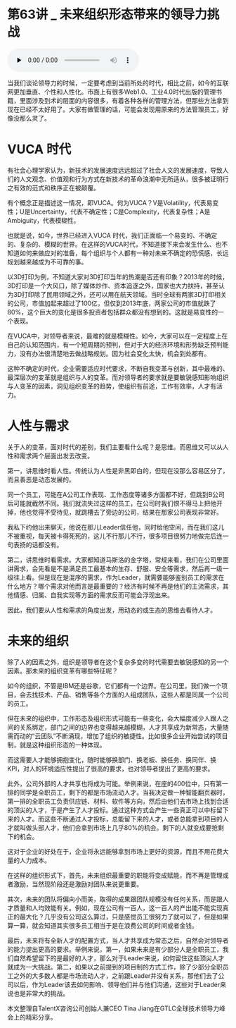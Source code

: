 # 第63讲 _ 未来组织形态带来的领导力挑战

<audio id="audio" title="第63讲 | 未来组织形态带来的领导力挑战" controls="" preload="none"><source id="mp3" src="https://static001.geekbang.org/resource/audio/fb/42/fbb0136538b2aa5e0e5feb6088dedc42.mp3"></audio>

当我们谈论领导力的时候，一定要考虑到当前所处的时代，相比之前，如今的互联网更加垂直、个性和人性化。市面上有很多Web1.0、工业4.0时代出版的管理书籍，里面涉及到术的层面的内容很多，有着各种各样的管理方法，但那些方法拿到现在已经不太好用了。大家有做管理的话，可能会发现用原来的方法管理员工，好像没那么灵了。

# VUCA 时代

有社会心理学家认为，新技术的发展速度远远超过了社会人文的发展速度，导致人们的人文观念、价值观和行为方式在新技术的革命浪潮中无所适从，很多被证明行之有效的范式和秩序正在被颠覆。

有个概念正是描述这一情况，即VUCA。何为VUCA？V是Volatility，代表易变性；U是Uncertainty，代表不确定性；C是Complexity，代表复杂性；A是Ambiguity，代表模糊性。

也就是说，如今，世界已经进入VUCA 时代，我们正面临一个易变的、不确定的、复杂的、模糊的世界。在这样的VUCA时代，不知道接下来会发生什么、也不知道如何来做应对的准备，每个组织与个人都有一种对未来不确定的恐慌感，长远规划越来越成为不可靠的事。

以3D打印为例，不知道大家对3D打印当年的热潮是否还有印象？2013年的时候，3D打印是一个大风口，除了媒体炒作、资本追逐之外，国家也大力扶持，甚至认为3D打印除了民用领域之外，还可以用在航天领域。当时全球有两家3D打印相关的公司，市值加起来超过了100亿，但仅到2013年底，两家公司的市值就跌了80%，这个巨大的变化是很多投资者包括群众都没有想到的。这就是易变性的一个表现。

在VUCA中，对领导者来说，最难的就是模糊性。如今，大家可以在一定程度上在自己的认知范围内，有一个短周期的预判，但对于大的经济环境和形势缺乏预判能力，没有办法很清楚地去做战略规划。因为社会变化太快，机会到处都有。

这种不确定的时代，企业需要适应时代要求，不断自我变革与创新，其中最难的、最深层次的变革就是组织与人的变革。而对领导者的要求就是要敏锐感知影响组织与人变革的因素，洞见组织变革的趋势，使组织有前途，工作有效率，人才有活力。

# 人性与需求

关于人的变革，面对时代的差别，我们主要看什么呢？是思维。而思维又可以从人性和需求两个层面出发去改变。

第一，讲思维时看人性。传统认为人性是非黑即白的，但现在没那么容易区分了，而且善恶是动态发展的。

同一个员工，可能在A公司工作表现、工作态度等诸多方面都不好，但跳到B公司后可能就截然不同。我们就流失过这样的员工，在公司时我们恨不得马上把他开掉，他也觉得不受待见，就跳槽去了旁边的公司，结果在那家公司表现非常好。

我私下约他出来聊天，他说在那儿Leader信任他，同时给他空间，而在我们这儿不被重视，每天被卡得死死的，这儿不行那儿不行，很多项目很努力地做完后连一句表扬的话都没有。

第二，讲思维时看需求。大家都知道马斯洛的金字塔，常规来看，我们在公司里面讲需求，会先看是不是满足员工最基本的生存、舒服、安全等需求，然后再一级一级往上看。但是现在是混序的需求，作为Leader，就需要能够鉴别员工的需求在什么地方？哪个需求对他而言是最重要的？经济有时候不再是他们的主流需求，其他情感、归属、自我实现等方面的需求反而可能会浮现出来。

因此，我们要从人性和需求的角度出发，用动态的或生态的思维去看待人才。

# 未来的组织

除了人的因素之外，组织是领导者在这个复杂多变的时代需要去敏锐感知的另一个因素。那未来的组织变革有哪些特征呢？

如今的组织，不管是IBM还是谷歌，它们都有一个边界。在公司里，我们做一个项目，会去找技术、产品、销售等各个方面的人组成团队，这些人都是同属一个公司的员工。

但在未来的组织中，工作形态及组织形式可能有一些变化，会大幅度减少人跟人之间的关系绑定，部门之间的边界也变得越来越模糊，人才共享成为新常态，大量随需而动的“云团队”不断涌现，增加了组织的敏捷性。比如很多企业开始尝试的项目制，就是这种组织形态的一种体现。

而这需要人才能够拥抱变化，随时能够换部门、换老板、换任务、换同伴、换KPI，对人的环境适应性提出了很高的要求，也对领导者提出了更高的要求。

此外，公司外部的人才共享也将成为可能。举例来说，在座的400位中，只有第一排的同学是全职员工，剩下的都是市场流动人才。当我决定做一种智能翻页器时，第一排的全职员工负责供应链、材料、软件等方向，然后由他们去市场上找到合适的顶尖的人才，于是产生了人才投标。通过这种方式会产生一些真正可以中标留下来的人才。而这些不断通过人才投标，总能留下来的人才，或者总能拿到项目的人才就叫做头部人才，他们会拿到市场上几乎80%的机会。剩下的人就变成要抢剩下的机会。

这对于企业的好处在于，企业将永远能够拿到市场上更好的资源，而且不用花费大量的人力成本。

在这样的组织形式下，首先，未来组织最重要的职能将变成赋能，而不再是管理或者激励，当然现阶段还是激励对团队来说更重要。

其次，未来的团队将偏向小而美，取得的成果跟团队规模没有任何关系，而是跟人才质量和人均效能有关。例如，现在公司有一百人，这一百人的产出能不能实现真正的最大化？几乎没有公司这么算过，只是感觉员工很努力了就可以了，但是如果算一算，就会知道其实很多员工相当于是在浪费公司的时间或者金钱。

最后，未来将有全新人才的配置方式，当人才共享成为常态之后，自然会对领导者的能力提出更高的要求。举例来说，第一，如果未来是有少部分人是全职员工，我们自然希望留下的是最好的人才，那么对于Leader来说，如何留住这些顶尖人才就成为一大挑战。第二，如果以之前提到的项目制的方式工作，除了少部分全职员工之外的大多数人都是市场流动人才，之前跟Leader并没有关系，那他们去了公司以后，作为Leader该去如何影响、领导他们并与他们沟通，这些对于Leader来说也是非常大的挑战。

本文整理自TalentX咨询公司创始人兼CEO Tina Jiang在GTLC全球技术领导力峰会上的精彩分享。


